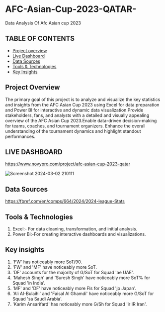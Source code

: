 # AFC-Asian-Cup-2023-QATAR-
Data Analysis Of Afc Asian cup 2023
## TABLE OF CONTENTS
- [Project overview](#project-overview)
- [Live Dashboard](#live-dashboard)
- [Data Sources](#data-sources)
- [Tools & Technologies](#tools&technologies)
- [Key Insights](#key-insights)
## Project Overview
The primary goal of this project is to analyze and visualize the key statistics and insights from the AFC Asian Cup 2023 using Excel for data preparation and Power BI for interactive and dynamic data visualization.Provide stakeholders, fans, and analysts with a detailed and visually appealing overview of the AFC Asian Cup 2023.Enable data-driven decision-making for teams, coaches, and tournament organizers.
Enhance the overall understanding of the tournament dynamics and highlight standout performances.


## LIVE DASHBOARD
https://www.novypro.com/project/afc-asian-cup-2023-qatar

![Screenshot 2024-03-02 210111](https://github.com/Github-sanket07sett/AFC-Asian-Cup-2023-QATAR-/assets/137095374/ee92189b-016f-40e4-90b7-dead0f40226a)


## Data Sources
https://fbref.com/en/comps/664/2024/2024-league-Stats
## Tools & Technologies
1. Excel:-  For data cleaning, transformation, and initial analysis.
2. Power Bi:-For creating interactive dashboards and visualizations.
## Key insights 
1. 'FW' has noticeably more SoT/90.
2. 'FW' and 'MF' have noticeably more SoT.
3. 'DF' accounts for the majority of G/SoT for Squad 'ae UAE'.
4. 'Mahesh Singh' and 'Suresh Singh' have noticeably more SoT% for Squad 'in India'.
5. 'MF' and 'DF' have noticeably more Fls for Squad 'jp Japan'.
6. 'Ali Al-Bulaihi' and 'Faisal Al Ghamdi' have noticeably more G/SoT for Squad 'sa Saudi Arabia'.
7. 'Karim Ansarifard' has noticeably more G/Sh for Squad 'ir IR Iran'.

